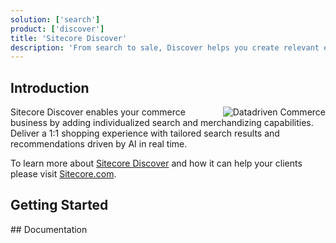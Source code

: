 ```yaml
---
solution: ['search']
product: ['discover']
title: 'Sitecore Discover'
description: 'From search to sale, Discover helps you create relevant experiences that drive conversions.'
---
```


## Introduction

<img src="/images/products/discover/discover-datadriven-commerce.svg" alt="Datadriven Commerce" className="ml-4 inline w-1/3" align="right" />
Sitecore Discover enables your commerce business by adding individualized search and merchandizing capabilities. Deliver a 1:1 shopping experience with tailored search results and recommendations driven by AI in real time.

To learn more about [Sitecore Discover](https://www.sitecore.com/products/discover) and how it can help your clients please visit [Sitecore.com](https://www.sitecore.com/products/discover).

<VideoPromo youTubeId="z1FR_W--7SI" title="Sitecore Discover introduction" description="Introduction to how Sitecore Discover delivers unique shopping journeys tailored to each shopper’s in-the-moment needs and wants." className="clear-both" />

## Getting Started

<Row columns={2}>
<Link title="Introduction to Sitecore Discover" link="/learn/getting-started/discover-introduction" />
<Link title="What's new in Sitecore Discover" link="https://doc.sitecore.com/discover/en/developers/discover-developer-guide/what-s-new-in-sitecore-discover.html" />
<Link title="Overview of Sitecore Discover integration" link="https://doc.sitecore.com/discover/en/developers/discover-developer-guide/overview-of-sitecore-discover-integration.html" />
<Link title="Getting started with your Discover integration" link="https://doc.sitecore.com/discover/en/developers/discover-developer-guide/getting-started-with-your-discover-integration.html" />
<Link title="Introduction to Discover JS SDK for React" link="https://doc.sitecore.com/discover/en/developers/discover-js-sdk-for-react/introduction-to-discover-js-sdk-for-react.html" />
<Link title="Discover JS SDK for React - UI Component Reference" link="https://developers.sitecorecloud.io/discover-sdk/react/1.x-alpha/storybook/index.html?path=/docs/introduction--page" />
</Row>
## Documentation

<Row columns={2}>
<Link title="User documentation" link="https://doc.sitecore.com/discover/en/users/discover-user-guide/index-en.html" />
<Link title="Developer documentation" link="https://doc.sitecore.com/discover/en/developers/discover-developer-guide/index-en.html" />
</Row>

